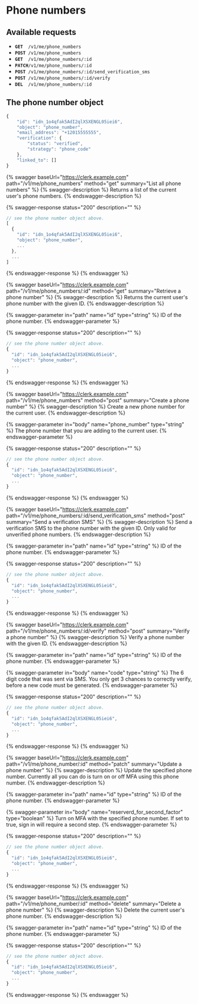 # Phone numbers

## Available requests

* **`GET  `**`/v1/me/phone_numbers`
* **`POST `**`/v1/me/phone_numbers`
* **`GET  `**`/v1/me/phone_numbers/:id`
* **`PATCH`**`/v1/me/phone_numbers/:id`
* **`POST `**`/v1/me/phone_numbers/:id/send_verification_sms`
* **`POST `**`/v1/me/phone_numbers/:id/verify`
* **`DEL  `**`/v1/me/phone_numbers/:id`

## The phone number object

```javascript
{
    "id": "idn_1o4qfak5AdI2qlXSXENGL05iei6",
    "object": "phone_number",
    "email_address": "+12015555555",
    "verification": {
        "status": "verified",
        "strategy": "phone_code"
    },
    "linked_to": []
}
```

{% swagger baseUrl="https://clerk.example.com" path="/v1/me/phone_numbers" method="get" summary="List all phone numbers" %}
{% swagger-description %}
Returns a list of the current user's phone numbers.
{% endswagger-description %}

{% swagger-response status="200" description="" %}
```javascript
// see the phone number object above.
[
  {
    "id": "idn_1o4qfak5AdI2qlXSXENGL05iei6",
    "object": "phone_number",
    ...
  },
  ...
]
```
{% endswagger-response %}
{% endswagger %}

{% swagger baseUrl="https://clerk.example.com" path="/v1/me/phone_numbers/:id" method="get" summary="Retrieve a phone number" %}
{% swagger-description %}
Returns the current user's phone number with the given ID.
{% endswagger-description %}

{% swagger-parameter in="path" name="id" type="string" %}
ID of the phone number.
{% endswagger-parameter %}

{% swagger-response status="200" description="" %}
```javascript
// see the phone number object above.
{
  "id": "idn_1o4qfak5AdI2qlXSXENGL05iei6",
  "object": "phone_number",
  ...
}
```
{% endswagger-response %}
{% endswagger %}

{% swagger baseUrl="https://clerk.example.com" path="/v1/me/phone_numbers" method="post" summary="Create a phone number" %}
{% swagger-description %}
Create a new phone number for the current user.
{% endswagger-description %}

{% swagger-parameter in="body" name="phone_number" type="string" %}
The phone number that you are adding to the current user.
{% endswagger-parameter %}

{% swagger-response status="200" description="" %}
```javascript
// see the phone number object above.
{
  "id": "idn_1o4qfak5AdI2qlXSXENGL05iei6",
  "object": "phone_number",
  ...
}
```
{% endswagger-response %}
{% endswagger %}

{% swagger baseUrl="https://clerk.example.com" path="/v1/me/phone_numbers/:id/send_verification_sms" method="post" summary="Send a verification SMS" %}
{% swagger-description %}
Send a verification SMS to the phone number with the given ID.  Only valid for unverified phone numbers.
{% endswagger-description %}

{% swagger-parameter in="path" name="id" type="string" %}
ID of the phone number.
{% endswagger-parameter %}

{% swagger-response status="200" description="" %}
```javascript
// see the phone number object above.
{
  "id": "idn_1o4qfak5AdI2qlXSXENGL05iei6",
  "object": "phone_number",
  ...
}
```
{% endswagger-response %}
{% endswagger %}

{% swagger baseUrl="https://clerk.example.com" path="/v1/me/phone_numbers/:id/verify" method="post" summary="Verify a phone number" %}
{% swagger-description %}
Verify a phone number with the given ID.
{% endswagger-description %}

{% swagger-parameter in="path" name="id" type="string" %}
ID of the phone number.
{% endswagger-parameter %}

{% swagger-parameter in="body" name="code" type="string" %}
The 6 digit code that was sent via SMS.  You only get 3 chances to correctly verify, before a new code must be generated.
{% endswagger-parameter %}

{% swagger-response status="200" description="" %}
```javascript
// see the phone number object above.
{
  "id": "idn_1o4qfak5AdI2qlXSXENGL05iei6",
  "object": "phone_number",
  ...
}
```
{% endswagger-response %}
{% endswagger %}

{% swagger baseUrl="https://clerk.example.com" path="/v1/me/phone_number/:id" method="patch" summary="Update a phone number" %}
{% swagger-description %}
Update the specified phone number.  Currently all you can do is turn on or off MFA using this phone number.
{% endswagger-description %}

{% swagger-parameter in="path" name="id" type="string" %}
ID of the phone number.
{% endswagger-parameter %}

{% swagger-parameter in="body" name="reserverd_for_second_factor" type="boolean" %}
Turn on MFA with the specified phone number.  If set to true, sign in will require a second step.
{% endswagger-parameter %}

{% swagger-response status="200" description="" %}
```javascript
// see the phone number object above.
{
  "id": "idn_1o4qfak5AdI2qlXSXENGL05iei6",
  "object": "phone_number",
  ...
}
```
{% endswagger-response %}
{% endswagger %}

{% swagger baseUrl="https://clerk.example.com" path="/v1/me/phone_number/:id" method="delete" summary="Delete a phone number" %}
{% swagger-description %}
Delete the current user's phone number.
{% endswagger-description %}

{% swagger-parameter in="path" name="id" type="string" %}
ID of the phone number.
{% endswagger-parameter %}

{% swagger-response status="200" description="" %}
```javascript
// see the phone number object above.
{
  "id": "idn_1o4qfak5AdI2qlXSXENGL05iei6",
  "object": "phone_number",
  ...
}
```
{% endswagger-response %}
{% endswagger %}
